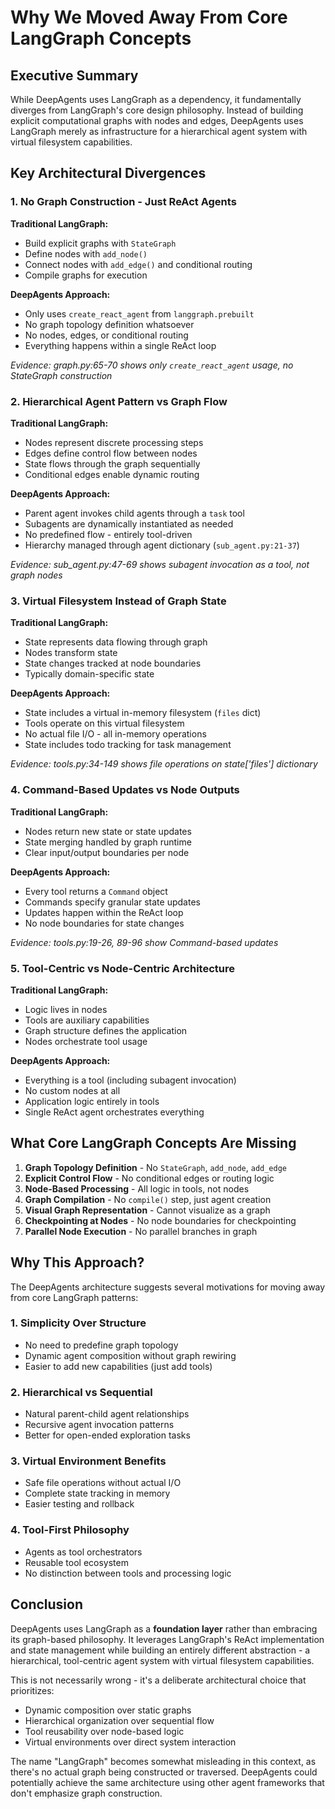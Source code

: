 # Why We Moved Away From Core LangGraph Concepts

## Executive Summary

While DeepAgents uses LangGraph as a dependency, it fundamentally diverges from LangGraph's core design philosophy. Instead of building explicit computational graphs with nodes and edges, DeepAgents uses LangGraph merely as infrastructure for a hierarchical agent system with virtual filesystem capabilities.

## Key Architectural Divergences

### 1. No Graph Construction - Just ReAct Agents

**Traditional LangGraph:**
- Build explicit graphs with `StateGraph`
- Define nodes with `add_node()`
- Connect nodes with `add_edge()` and conditional routing
- Compile graphs for execution

**DeepAgents Approach:**
- Only uses `create_react_agent` from `langgraph.prebuilt`
- No graph topology definition whatsoever
- No nodes, edges, or conditional routing
- Everything happens within a single ReAct loop

*Evidence: graph.py:65-70 shows only `create_react_agent` usage, no StateGraph construction*

### 2. Hierarchical Agent Pattern vs Graph Flow

**Traditional LangGraph:**
- Nodes represent discrete processing steps
- Edges define control flow between nodes
- State flows through the graph sequentially
- Conditional edges enable dynamic routing

**DeepAgents Approach:**
- Parent agent invokes child agents through a `task` tool
- Subagents are dynamically instantiated as needed
- No predefined flow - entirely tool-driven
- Hierarchy managed through agent dictionary (`sub_agent.py:21-37`)

*Evidence: sub_agent.py:47-69 shows subagent invocation as a tool, not graph nodes*

### 3. Virtual Filesystem Instead of Graph State

**Traditional LangGraph:**
- State represents data flowing through graph
- Nodes transform state
- State changes tracked at node boundaries
- Typically domain-specific state

**DeepAgents Approach:**
- State includes a virtual in-memory filesystem (`files` dict)
- Tools operate on this virtual filesystem
- No actual file I/O - all in-memory operations
- State includes todo tracking for task management

*Evidence: tools.py:34-149 shows file operations on state['files'] dictionary*

### 4. Command-Based Updates vs Node Outputs

**Traditional LangGraph:**
- Nodes return new state or state updates
- State merging handled by graph runtime
- Clear input/output boundaries per node

**DeepAgents Approach:**
- Every tool returns a `Command` object
- Commands specify granular state updates
- Updates happen within the ReAct loop
- No node boundaries for state changes

*Evidence: tools.py:19-26, 89-96 show Command-based updates*

### 5. Tool-Centric vs Node-Centric Architecture

**Traditional LangGraph:**
- Logic lives in nodes
- Tools are auxiliary capabilities
- Graph structure defines the application
- Nodes orchestrate tool usage

**DeepAgents Approach:**
- Everything is a tool (including subagent invocation)
- No custom nodes at all
- Application logic entirely in tools
- Single ReAct agent orchestrates everything

## What Core LangGraph Concepts Are Missing

1. **Graph Topology Definition** - No `StateGraph`, `add_node`, `add_edge`
2. **Explicit Control Flow** - No conditional edges or routing logic
3. **Node-Based Processing** - All logic in tools, not nodes
4. **Graph Compilation** - No `compile()` step, just agent creation
5. **Visual Graph Representation** - Cannot visualize as a graph
6. **Checkpointing at Nodes** - No node boundaries for checkpointing
7. **Parallel Node Execution** - No parallel branches in graph

## Why This Approach?

The DeepAgents architecture suggests several motivations for moving away from core LangGraph patterns:

### 1. Simplicity Over Structure
- No need to predefine graph topology
- Dynamic agent composition without graph rewiring
- Easier to add new capabilities (just add tools)

### 2. Hierarchical vs Sequential
- Natural parent-child agent relationships
- Recursive agent invocation patterns
- Better for open-ended exploration tasks

### 3. Virtual Environment Benefits
- Safe file operations without actual I/O
- Complete state tracking in memory
- Easier testing and rollback

### 4. Tool-First Philosophy
- Agents as tool orchestrators
- Reusable tool ecosystem
- No distinction between tools and processing logic

## Conclusion

DeepAgents uses LangGraph as a **foundation layer** rather than embracing its graph-based philosophy. It leverages LangGraph's ReAct implementation and state management while building an entirely different abstraction - a hierarchical, tool-centric agent system with virtual filesystem capabilities.

This is not necessarily wrong - it's a deliberate architectural choice that prioritizes:
- Dynamic composition over static graphs
- Hierarchical organization over sequential flow
- Tool reusability over node-based logic
- Virtual environments over direct system interaction

The name "LangGraph" becomes somewhat misleading in this context, as there's no actual graph being constructed or traversed. DeepAgents could potentially achieve the same architecture using other agent frameworks that don't emphasize graph construction.
